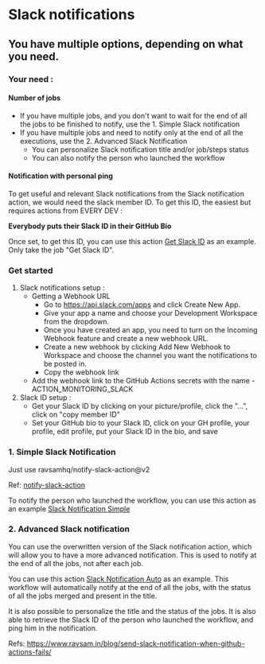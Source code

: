 # Slack notifications

## You have multiple options, depending on what you need.
### Your need :
#### Number of jobs
- If you have multiple jobs, and you don't want to wait for the end of all the jobs to be finished to notify, 
use the 1. Simple Slack notification 
- If you have multiple jobs and need to notify only at the end of all the executions, use the 2. Advanced Slack Notification
  - You can personalize Slack notification title and/or job/steps status
  - You can also notify the person who launched the workflow
  
#### Notification with personal ping

To get useful and relevant Slack notifications from the Slack notification action, we would need the slack member ID.
To get this ID, the easiest but requires actions from EVERY DEV :

**Everybody puts their Slack ID in their GitHub Bio**

Once set, to get this ID, you can use this action [Get Slack ID]() as an example. Only take the job "Get Slack ID".

### Get started

1. Slack notifications setup :
    - Getting a Webhook URL
        - Go to https://api.slack.com/apps and click Create New App.
        - Give your app a name and choose your Development Workspace from the dropdown.
        - Once you have created an app, you need to turn on the Incoming Webhook feature and create a new webhook URL.
        - Create a new webhook by clicking Add New Webhook to Workspace and choose the channel you want the notifications to be posted in.
        - Copy the webhook link
    - Add the webhook link to the GitHub Actions secrets with the name - ACTION_MONITORING_SLACK
2. Slack ID setup :
    - Get your Slack ID by clicking on your picture/profile, click the "...", click on "copy member ID"
    - Set your GitHub bio to your Slack ID, click on your GH profile, your profile, edit profile, put your Slack ID in the bio, and save

### 1. Simple Slack Notification

Just use ravsamhq/notify-slack-action@v2

Ref: [notify-slack-action](https://github.com/ravsamhq/notify-slack-action)

To notify the person who launched the workflow, you can use this action as an example [Slack Notification Simple]()

### 2. Advanced Slack notification

You can use the overwritten version of the Slack notification action, which will allow you to have a more advanced notification.
This is used to notify at the end of all the jobs, not after each job.

You can use this action [Slack Notification Auto]() as an example.
This workflow will automatically notify at the end of all the jobs, with the status of all the jobs merged and present in the title.

It is also possible to personalize the title and the status of the jobs.
It is also able to retrieve the Slack ID of the person who launched the workflow, and ping him in the notification.




Refs:
https://www.ravsam.in/blog/send-slack-notification-when-github-actions-fails/




